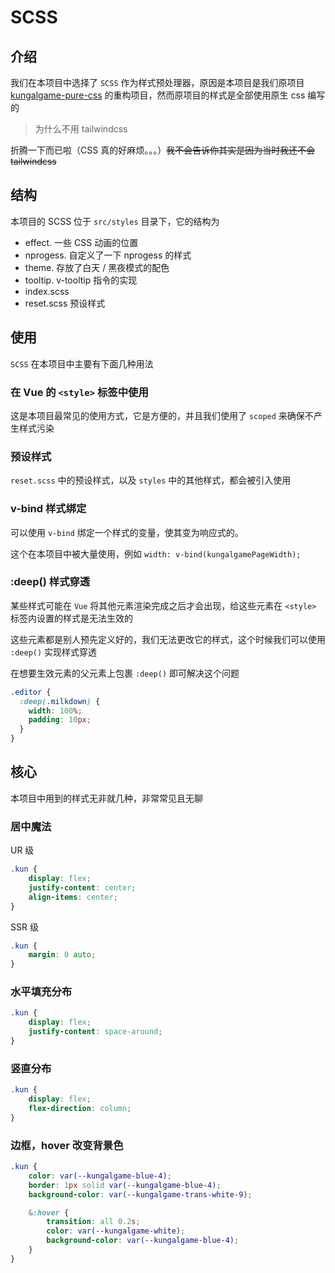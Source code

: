 # SCSS

## 介绍

我们在本项目中选择了 `SCSS` 作为样式预处理器，原因是本项目是我们原项目 [kungalgame-pure-css](https://github.com/KUN1007/kungalgame-pure-css) 的重构项目，然而原项目的样式是全部使用原生 css 编写的

> 为什么不用 tailwindcss

折腾一下而已啦（CSS 真的好麻烦。。。）~~我不会告诉你其实是因为当时我还不会 tailwindcss~~

## 结构

本项目的 SCSS 位于 `src/styles` 目录下，它的结构为

* effect. 一些 CSS 动画的位置
* nprogess. 自定义了一下 nprogess 的样式
* theme. 存放了白天 / 黑夜模式的配色
* tooltip. v-tooltip 指令的实现
* index.scss
* reset.scss 预设样式

## 使用

`SCSS` 在本项目中主要有下面几种用法

### 在 Vue 的 `<style>` 标签中使用

这是本项目最常见的使用方式，它是方便的，并且我们使用了 `scoped` 来确保不产生样式污染

### 预设样式

`reset.scss` 中的预设样式，以及 `styles` 中的其他样式，都会被引入使用

### v-bind 样式绑定

可以使用 `v-bind` 绑定一个样式的变量，使其变为响应式的。

这个在本项目中被大量使用，例如 `width: v-bind(kungalgamePageWidth);`

### :deep() 样式穿透

某些样式可能在 `Vue` 将其他元素渲染完成之后才会出现，给这些元素在 `<style>` 标签内设置的样式是无法生效的

这些元素都是别人预先定义好的，我们无法更改它的样式，这个时候我们可以使用 `:deep()` 实现样式穿透

在想要生效元素的父元素上包裹 `:deep()` 即可解决这个问题

```scss
.editor {
  :deep(.milkdown) {
    width: 100%;
    padding: 10px;
  }
}
```

## 核心

本项目中用到的样式无非就几种，非常常见且无聊

### 居中魔法

UR 级

```scss
.kun {
    display: flex;
    justify-content: center;
    align-items: center;
}
```

SSR 级

```scss
.kun {
    margin: 0 auto;
}
```

### 水平填充分布

```scss
.kun {
    display: flex;
    justify-content: space-around;
}
```

### 竖直分布

```scss
.kun {
    display: flex;
    flex-direction: column;
}
```

### 边框，hover 改变背景色

```scss
.kun {
    color: var(--kungalgame-blue-4);
    border: 1px solid var(--kungalgame-blue-4);
    background-color: var(--kungalgame-trans-white-9);

    &:hover {
        transition: all 0.2s;
        color: var(--kungalgame-white);
        background-color: var(--kungalgame-blue-4);
    }
}
```
